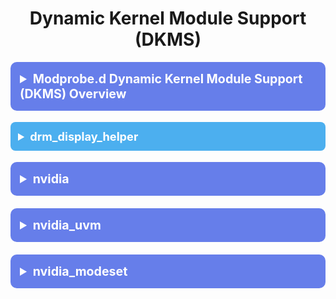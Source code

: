 <!-- /qompassai/arch/etc/modprobe.d/README.md -->
<!-- Qompass AI Modprobe.d Docs -->
<!-- Copyright (C) 2025 Qompass AI, All rights reserved -->
<!-- ---------------------------------------- -->

<h1 align="center">Dynamic Kernel Module Support (DKMS)</h1>

<details>
  <summary style="font-size: 1.4em; font-weight: bold; padding: 15px; background: #667eea; color: white; border-radius: 10px; cursor: pointer; margin: 10px 0;">
    <strong>Modprobe.d Dynamic Kernel Module Support (DKMS) Overview</strong>
  </summary>
  <div style="background: #f8f9fa; padding: 15px; border-radius: 5px; margin-top: 10px; font-family: monospace;">
    <table>
      <thead>
        <tr>
          <th style="text-align:center;">Config File</th>
          <th style="text-align:center;">Purpose</th>
          <th style="text-align:center;">Modules</th>
        </tr>
      </thead>
      <tbody>
        <tr>
          <td>audio.conf</td>
          <td>Vendor agnostic audio (pipewire, alsa)</td>
          <td>snd_hda_intel, snd-usb-audio</td>
        </tr>
        <tr>
          <td>blacklist.conf</td>
          <td>Disable modules (advanced)</td>
          <td>airspy, dvb_usb_rtl28xxu, hackrf, nouveau, r8169, rtw89*, rtw_*, rtl*, rtwcore</td>
        </tr>
        <tr>
          <td>devices.conf</td>
          <td>Device specifics (Thunderbolt, USB, HDMI, NVME)</td>
          <td>dm_mod, loop, mmc_core, overlay, rtsx_pci, thunderbolt, zram</td>
        </tr>
        <tr>
          <td>drm.conf</td>
          <td>DRM display helpers, GPU scheduling, CEC/HDMI pipeline</td>
          <td>drm_display_helper, gpu_sched</td>
        </tr>
        <tr>
          <td>encrypt.conf</td>
          <td>Cryptography/Encryption protocols</td>
          <td>cryptodev, lkrg</td>
        </tr>
        <tr>
          <td>intel.conf</td>
          <td>Intel specifics</td>
          <td>kvm, kvm_intel, snd_sof_intel_hda, soundwire*, vfio_pci, xe</td>
        </tr>
        <tr>
          <td>network.conf</td>
          <td>Ethernet, Wifi, Bluetooth</td>
          <td>bluetooth, btusb, cfg80211, iwlwifi, mac80211, mlx4*, ib_*, ip_*, nf_conntrack, r8125, rfcomm, rtw89*, rtw89core, rtw89pci</td>
        </tr>
        <tr>
          <td>nvidia.conf</td>
          <td>NVIDIA specific</td>
          <td>nvidia, nvidia_drm, nvidia_modeset, nvidia_uvm</td>
        </tr>
        <tr>
          <td>video.conf</td>
          <td>Video specific (v4l2loopback, uvc, blackmagic)</td>
          <td>blackmagic, cec, uvcvideo, v4l2loopback, v4l2loopback_dc</td>
        </tr>
      </tbody>
    </table>
  </div>
</details>

<details>
  <summary style="font-size: 1.3em; font-weight: bold; padding: 12px; background: #4cafef; color: white; border-radius: 8px; cursor: pointer; margin: 8px 0;">
    <strong>drm_display_helper</strong>
  </summary>
  <div style="background: #f8f9fa; padding: 12px; border-radius: 5px; margin-top: 8px; font-family: monospace;">

**Description:**  
DRM core helper module for DisplayPort, HDMI, and CEC handling. Provides fine-tuning for DP AUX and CEC timings.

| Field              | Value                                                                 |
|--------------------|-----------------------------------------------------------------------|
| **Autoloaded**     | Yes                                                                   |
| **Package/Source** | linux kernel                                                          |
| **mkinitcpio.conf**| Yes                                                                   |
| **modprobe.d**     | Yes (DP AUX/CEC tuning)                                                |
| **modules-load.d** | Yes                                                                   |
| **OS Support**     | Arch, Debian, NixOS *(Linux only)*                                    |
| **Notes**          | Tuning can help with DisplayPort MST chains, EDID/CEC issues.       


/etc/modprobe.d/drm_display_helper.conf

options drm_display_helper dp_aux_i2c_transfer_size=16
options drm_display_helper dp_aux_i2c_speed_khz=100
options drm_display_helper drm_dp_cec_unregister_delay=3

  </div>
</details>

<details>
  <summary style="font-size: 1.4em; font-weight: bold; padding: 15px; background: #667eea; color: white; border-radius: 10px; cursor: pointer; margin: 10px 0;">
    <strong>nvidia</strong>
  </summary>
  <div style="background: #f8f9fa; padding: 15px; border-radius: 5px; margin-top: 10px; font-family: monospace;">

Parameter                                     | Type   | Possible Values                       | Description                                             | Documentation
----------------------------------------------|--------|---------------------------------------|---------------------------------------------------------|--------------
NvSwitchRegDwords                             | charp  | comma-separated key-value string       | Register settings for NvSwitch device.                  | NVIDIA NvSwitch UG
NvSwitchBlacklist                             | charp  | uuid[,uuid...] (list of UUIDs)        | UUIDs of NvSwitches to blacklist.                       | NVIDIA Driver UG
NVreg_ResmanDebugLevel                        | int    | 0-10                                  | Debug verbosity for RM.                                 | NVIDIA Driver UG, RM params
NVreg_RmLogonRC                               | int    | 0,1                                   | Resource Manager logon RC.                              | NVIDIA Driver UG
NVreg_ModifyDeviceFiles                       | int    | 0,1                                   | Whether to modify device file permissions.              | NVIDIA Kernel Module PG
NVreg_DeviceFileUID                           | int    | UID integer (e.g. 0-65535)            | UID for nvidia device files.                            | NVIDIA Kernel Module PG
NVreg_DeviceFileGID                           | int    | GID integer (e.g. 0-65535)            | GID for nvidia device files.                            | NVIDIA Kernel Module PG
NVreg_DeviceFileMode                          | int    | Octal int (e.g. 0660, 0777)           | Permissions mask for nvidia files.                      | NVIDIA Kernel Module PG
NVreg_InitializeSystemMemoryAllocations       | int    | 0,1                                   | Enable system memory allocation init.                   | NVIDIA Driver UG
NVreg_UsePageAttributeTable                   | int    | 0,1                                   | Use PAT for memory mappings.                            | NVIDIA Driver UG
NVreg_EnablePCIeGen3                          | int    | 0,1                                   | Enable PCIe Gen3 link speed.                            | NVIDIA Driver UG
NVreg_EnableMSI                               | int    | 0,1                                   | Enable MSI interrupts.                                  | NVIDIA Driver UG
NVreg_EnableStreamMemOPs                      | int    | 0,1                                   | Enable streaming memory ops.                            | NVIDIA Driver UG
NVreg_RestrictProfilingToAdminUsers           | int    | 0,1                                   | If profiling is admin-only.                             | NVIDIA Driver UG
NVreg_PreserveVideoMemoryAllocations          | int    | 0,1                                   | If video RAM preserved after reset.                     | NVIDIA Driver UG
NVreg_EnableS0ixPowerManagement               | int    | 0,1                                   | Enable S0ix power mgmt.                                 | NVIDIA Power Mgmt Docs
NVreg_S0ixPowerManagementVideoMemoryThreshold | int    | MB integer value (e.g. 256)           | S0ix PM VRAM threshold.                                 | NVIDIA Power Mgmt Docs
NVreg_DynamicPowerManagement                  | int    | 0,1                                   | Enable dynamic power mgmt.                              | NVIDIA Power Mgmt Docs
NVreg_DynamicPowerManagementVideoMemoryThreshold | int | MB integer value (e.g. 512)           | Dyn. PM VRAM threshold.                                 | NVIDIA Power Mgmt Docs
NVreg_EnableGpuFirmware                       | int    | 0,1                                   | Enable firmware loading.                                | NVIDIA Firmware UG
NVreg_EnableGpuFirmwareLogs                   | int    | 0,1                                   | Enable firmware logs.                                   | NVIDIA Firmware UG
NVreg_OpenRmEnableUnsupportedGpus             | int    | 0,1                                   | Enable RM for unsupported GPUs.                         | NVIDIA Driver UG
NVreg_EnableUserNUMAManagement                | int    | 0,1                                   | Enable NUMA mgmt for user.                              | NVIDIA Driver UG
NVreg_MemoryPoolSize                          | int    | MB integer (e.g. 1024)                | Size of memory pool.                                    | NVIDIA Driver UG
NVreg_KMallocHeapMaxSize                      | int    | MB integer (e.g. 512)                 | Max kernel malloc heap.                                 | NVIDIA Driver UG
NVreg_VMallocHeapMaxSize                      | int    | MB integer (e.g. 2048)                | Max vmalloc heap.                                       | NVIDIA Driver UG
NVreg_IgnoreMMIOCheck                         | int    | 0,1                                   | Ignore MMIO checks.                                     | NVIDIA Driver UG
NVreg_NvLinkDisable                           | int    | 0,1                                   | Disable NvLink feature.                                 | NVIDIA NvLink UG
NVreg_EnablePCIERelaxedOrderingMode           | int    | 0,1                                   | Enable PCIe relaxed ordering.                           | PCIe Spec, NVIDIA Driver UG
NVreg_RegisterPCIDriver                       | int    | 0,1                                   | Register PCI driver.                                    | NVIDIA Driver UG
NVreg_RegisterPlatformDeviceDriver            | int    | 0,1                                   | Register platform dev driver.                           | NVIDIA Driver UG
NVreg_EnableResizableBar                      | int    | 0,1                                   | Enable resizable BAR.                                   | PCIE Spec, NVIDIA Driver PG
NVreg_EnableDbgBreakpoint                     | int    | 0,1                                   | Enable RM debug breakpoint.                             | NVIDIA Debug Docs
NVreg_EnableNonblockingOpen                   | int    | 0,1                                   | Enable non-blocking open.                               | NVIDIA Driver UG
NVreg_CoherentGPUMemoryMode                   | charp  | "enabled", "disabled"                 | Set coherent GPU memory mode.                           | NVIDIA Driver UG
NVreg_RegistryDwords                          | charp  | "Key1=Value1,Key2=Value2"             | Override reg DWORD values.                              | NVIDIA Registry Docs
NVreg_RegistryDwordsPerDevice                 | charp  | "dev0:Key=Val"                        | DWORD per-device overrides.                             | NVIDIA Registry Docs
NVreg_RmMsg                                   | charp  | Any string                            | Custom RM message.                                      | NVIDIA Driver UG
NVreg_GpuBlacklist                            | charp  | "gpu0,gpu1" (device ids)              | Blacklisted GPUs.                                       | NVIDIA Driver UG
NVreg_TemporaryFilePath                       | charp  | "/tmp/nvidia" (any path)              | Temp file path for driver.                              | NVIDIA Driver UG
NVreg_ExcludedGpus                            | charp  | "uuid1,uuid2"                         | GPUs excluded from use.                                 | NVIDIA Driver UG
NVreg_DmaRemapPeerMmio                        | int    | 0,1                                   | Enable DMA remap for peer MMIO.                         | NVIDIA Driver UG
NVreg_RmNvlinkBandwidth                       | charp  | "bandwidth=25GBps" (key=val)          | Set NVLink bandwidth.                                   | NVIDIA NvLink UG
NVreg_RmNvlinkBandwidthLinkCount              | int    | 1,2,4                                 | Number NVLink bandwidth links.                          | NVIDIA NvLink UG
NVreg_ImexChannelCount                        | int    | 1-8                                   | IMEX channel count.                                     | NVIDIA IMEX Docs
NVreg_CreateImexChannel0                      | int    | 0,1                                   | Create IMEX channel 0.                                  | NVIDIA IMEX Docs
NVreg_GrdmaPciTopoCheckOverride               | int    | 0,1                                   | Override PCI topo GRDMA.                                | NVIDIA Driver UG
rm_firmware_active                            | charp  | "active","inactive","standby"         | RM firmware status.                                     | NVIDIA Firmware UG

</details>



</details>

<details>
  <summary style="font-size: 1.4em; font-weight: bold; padding: 15px; background: #667eea; color: white; border-radius: 10px; cursor: pointer; margin: 10px 0;">
    <strong>nvidia_uvm</strong>
  </summary>
  <div style="background: #f8f9fa; padding: 15px; border-radius: 5px; margin-top: 10px; font-family: monospace;">


m:           uvm_conf_computing_channel_iv_rotation_limit:ulong
parm:           uvm_ats_mode:Set to 0 to disable ATS (Address Translation Services). Any other value is ignored. Has no effect unless the platform supports ATS. (int)
parm:           uvm_perf_prefetch_enable:uint
parm:           uvm_perf_prefetch_threshold:uint
parm:           uvm_perf_prefetch_min_faults:uint
parm:           uvm_perf_thrashing_enable:uint
parm:           uvm_perf_thrashing_threshold:uint
parm:           uvm_perf_thrashing_pin_threshold:uint
parm:           uvm_perf_thrashing_lapse_usec:uint
parm:           uvm_perf_thrashing_nap:uint
parm:           uvm_perf_thrashing_epoch:uint
parm:           uvm_perf_thrashing_pin:uint
parm:           uvm_perf_thrashing_max_resets:uint
parm:           uvm_perf_map_remote_on_native_atomics_fault:uint
parm:           uvm_disable_hmm:Force-disable HMM functionality in the UVM driver. Default: false (HMM is enabled if possible). However, even with uvm_disable_hmm=false, HMM will not be enabled if is not supported in this driver build configuration, or if ATS settings conflict with HMM. (bool)
parm:           uvm_perf_migrate_cpu_preunmap_enable:int
parm:           uvm_perf_migrate_cpu_preunmap_block_order:uint
parm:           uvm_global_oversubscription:Enable (1) or disable (0) global oversubscription support. (int)
parm:           uvm_perf_pma_batch_nonpinned_order:uint
parm:           uvm_cpu_chunk_allocation_sizes:OR'ed value of all CPU chunk allocation sizes. (uint)
parm:           uvm_leak_checker:Enable uvm memory leak checking. 0 = disabled, 1 = count total bytes allocated and freed, 2 = per-allocation origin tracking. (int)
parm:           uvm_force_prefetch_fault_support:uint
parm:           uvm_debug_enable_push_desc:Enable push description tracking (uint)
parm:           uvm_debug_enable_push_acquire_info:Enable push acquire information tracking (uint)
parm:           uvm_page_table_location:Set the location for UVM-allocated page tables. Choices are: vid, sys. (charp)
parm:           uvm_perf_access_counter_migration_enable:Whether access counters will trigger migrations.Valid values: <= -1 (default policy), 0 (off), >= 1 (on) (int)
parm:           uvm_perf_access_counter_batch_count:uint
parm:           uvm_perf_access_counter_threshold:Number of remote accesses on a region required to trigger a notification.Valid values: [1, 65535] (uint)
parm:           uvm_perf_reenable_prefetch_faults_lapse_msec:uint
parm:           uvm_perf_fault_batch_count:uint
parm:           uvm_perf_fault_replay_policy:uint
parm:           uvm_perf_fault_replay_update_put_ratio:uint
parm:           uvm_perf_fault_max_batches_per_service:uint
parm:           uvm_perf_fault_max_throttle_per_service:uint
parm:           uvm_perf_fault_coalesce:uint
parm:           uvm_fault_force_sysmem:Force (1) using sysmem storage for pages that faulted. Default: 0. (int)
parm:           uvm_perf_map_remote_on_eviction:int
parm:           uvm_block_cpu_to_cpu_copy_with_ce:Use GPU CEs for CPU-to-CPU migrations. (int)
parm:           uvm_exp_gpu_cache_peermem:Force caching for mappings to peer memory. This is an experimental parameter that may cause correctness issues if used. (uint)
parm:           uvm_exp_gpu_cache_sysmem:Force caching for mappings to system memory. This is an experimental parameter that may cause correctness issues if used. (uint)
parm:           uvm_downgrade_force_membar_sys:Force all TLB invalidation downgrades to use MEMBAR_SYS (uint)
parm:           uvm_channel_num_gpfifo_entries:uint
parm:           uvm_channel_gpfifo_loc:charp
parm:           uvm_channel_gpput_loc:charp
parm:           uvm_channel_pushbuffer_loc:charp
parm:           uvm_enable_va_space_mm:Set to 0 to disable UVM from using mmu_notifiers to create an association between a UVM VA space and a process. This will also disable pageable memory access via either ATS or HMM. (int)
parm:           uvm_enable_debug_procfs:Enable debug procfs entries in /proc/driver/nvidia-uvm (int)
parm:           uvm_peer_copy:Choose the addressing mode for peer copying, options: phys [default] or virt. Valid for Ampere+ GPUs. (charp)
parm:           uvm_debug_prints:Enable uvm debug prints. (int)
parm:           uvm_enable_builtin_tests:Enable the UVM built-in tests. (This is a security risk) (int)
parm:           uvm_release_asserts:Enable uvm asserts included in release builds. (int)
parm:           uvm_release_asserts_dump_stack:dump_stack() on failed UVM release asserts. (int)
parm:           uvm_release_asserts_set_global_error:Set UVM global fatal error on failed release asserts. (int)


Parameter                                         | Type   | Possible Values / Format          | Description                                                                              | Documentation Reference
--------------------------------------------------|--------|-----------------------------------|------------------------------------------------------------------------------------------|---------------------------
uvm_conf_computing_channel_iv_rotation_limit       | ulong  | Numeric value                    | IV rotation limit for UVM computing channel                                              | NVIDIA UVM Docs
uvm_ats_mode                                      | int    | 0 (disable), [any other = ignored]| Enable/disable Address Translation Services (ATS) if platform supports                   | NVIDIA UVM "ATS"
uvm_perf_prefetch_enable                          | uint   | 0,1                              | Enable UVM prefetch performance optimizations                                            | UVM Performance
uvm_perf_prefetch_threshold                       | uint   | Integer                          | Prefetch fault threshold to trigger prefetch                                             | UVM Performance
uvm_perf_prefetch_min_faults                      | uint   | Integer                          | Minimum faults before enabling prefetch                                                  | UVM Performance
uvm_perf_thrashing_enable                         | uint   | 0,1                              | Enable fault thrashing detection/mitigation                                              | UVM Performance
uvm_perf_thrashing_threshold                      | uint   | Integer                          | Thrashing event threshold                                                                | UVM Performance
uvm_perf_thrashing_pin_threshold                  | uint   | Integer                          | Pin threshold for thrashing mitigation actions                                           | UVM Performance
uvm_perf_thrashing_lapse_usec                     | uint   | Microseconds                     | Thrashing event lapse duration in microseconds                                           | UVM Performance
uvm_perf_thrashing_nap                            | uint   | Integer                          | Nap duration after thrashing detection                                                   | UVM Performance
uvm_perf_thrashing_epoch                          | uint   | Integer                          | Epoch duration for thrashing monitoring                                                  | UVM Performance
uvm_perf_thrashing_pin                            | uint   | 0,1                              | Pin memory on thrashing event                                                            | UVM Performance
uvm_perf_thrashing_max_resets                     | uint   | Integer                          | Maximum number of resets on thrashing                                                    | UVM Performance
uvm_perf_map_remote_on_native_atomics_fault       | uint   | 0,1                              | Map remote memory upon native atomics fault                                              | UVM Fault Handling
uvm_disable_hmm                                   | bool   | true/false (0/1)                 | Force-disable Heterogeneous Memory Management (HMM)                                      | UVM HMM Docs
uvm_perf_migrate_cpu_preunmap_enable              | int    | 0,1                              | Enable CPU pre-unmap migration performance                                               | UVM Migration
uvm_perf_migrate_cpu_preunmap_block_order         | uint   | Integer                          | Block order for CPU pre-unmap migration                                                  | UVM Migration
uvm_global_oversubscription                       | int    | 0,1                              | Enable/disable global oversubscription                                                   | UVM Oversubscription
uvm_perf_pma_batch_nonpinned_order                | uint   | Integer                          | PMA batch non-pinned order                                                              | UVM Performance
uvm_cpu_chunk_allocation_sizes                    | uint   | Bitwise OR'ed sizes              | CPU chunk allocation size mask                                                           | UVM Memory Management
uvm_leak_checker                                 | int    | 0 (off), 1 (bytes), 2 (origin)   | Enable memory leak checker: 0=off, 1=track bytes, 2=track origin                        | UVM Leak Checker
uvm_force_prefetch_fault_support                  | uint   | 0,1                              | Force enabling prefetch fault support                                                    | UVM Prefetch Docs
uvm_debug_enable_push_desc                        | uint   | 0,1                              | Enable push description debug tracking                                                   | UVM Debugging
uvm_debug_enable_push_acquire_info                | uint   | 0,1                              | Enable push acquire info debug tracking                                                  | UVM Debugging
uvm_page_table_location                           | charp  | "vid", "sys"                     | Location for UVM-allocated page tables (video/sys memory)                                | UVM Memory Management
uvm_perf_access_counter_migration_enable          | int    | ≤-1 (default), 0 (off), ≥1 (on)  | Access counter-triggered migrations policy                                               | UVM Migration
uvm_perf_access_counter_batch_count               | uint   | Integer                          | Access counter batching count                                                            | UVM Migration
uvm_perf_access_counter_threshold                 | uint   | 1..65535                         | Remote access threshold to notify                                                        | UVM Migration
uvm_perf_reenable_prefetch_faults_lapse_msec      | uint   | Milliseconds                     | Lapse before reenabling prefetch faults                                                  | UVM Prefetch Docs
uvm_perf_fault_batch_count                        | uint   | Integer                          | Batch count for fault servicing                                                          | UVM Fault Handling
uvm_perf_fault_replay_policy                      | uint   | Integer (policy code)             | Fault replay policy                                                                      | UVM Fault Handling
uvm_perf_fault_replay_update_put_ratio            | uint   | Integer                          | Ratio for fault replay put updates                                                       | UVM Fault Handling
uvm_perf_fault_max_batches_per_service            | uint   | Integer                          | Max fault batches per service                                                            | UVM Fault Handling
uvm_perf_fault_max_throttle_per_service           | uint   | Integer                          | Max fault throttle per service                                                           | UVM Fault Handling
uvm_perf_fault_coalesce                          | uint   | 0,1                              | Coalesce faults                                                                         | UVM Fault Handling
uvm_fault_force_sysmem                           | int    | 0,1                              | Force faulted pages to sysmem storage                                                    | UVM Fault Handling
uvm_perf_map_remote_on_eviction                   | int    | 0,1                              | Map remote memory on eviction                                                            | UVM Eviction Docs
uvm_block_cpu_to_cpu_copy_with_ce                 | int    | 0,1                              | Use GPU copy engines for CPU-CPU migrations                                              | UVM Migration
uvm_exp_gpu_cache_peermem                        | uint   | 0,1                              | (Experimental) Enable cache for peer memory mappings                                     | UVM Experimental
uvm_exp_gpu_cache_sysmem                         | uint   | 0,1                              | (Experimental) Enable cache for sysmem mappings                                          | UVM Experimental
uvm_downgrade_force_membar_sys                   | uint   | 0,1                              | Force TLB invalidations to use MEMBAR_SYS                                                | UVM Memory Mgmt
uvm_channel_num_gpfifo_entries                   | uint   | Integer                          | Number of channel GPFIFO entries                                                         | UVM Channel Mgmt
uvm_channel_gpfifo_loc                           | charp  | Path/String                      | Location for GPFIFO                                                                      | UVM Channel Mgmt
uvm_channel_gpput_loc                            | charp  | Path/String                      | Location for GPPUT                                                                       | UVM Channel Mgmt
uvm_channel_pushbuffer_loc                       | charp  | Path/String                      | Location for pushbuffer                                                                  | UVM Channel Mgmt
uvm_enable_va_space_mm                           | int    | 0,1                              | Enable mmu_notifier for VA space association                                             | UVM MMU Docs
uvm_enable_debug_procfs                          | int    | 0,1                              | Enable UVM procfs debug entries                                                          | UVM Debugging
uvm_peer_copy                                    | charp  | "phys", "virt"                   | Addressing mode for peer copying (Ampere+ GPUs)                                          | UVM Peer Copy Docs
uvm_debug_prints                                 | int    | 0,1                              | Enable UVM debug prints                                                                  | UVM Debugging
uvm_enable_builtin_tests                         | int    | 0,1                              | Enable built-in tests (security risk!)                                                   | UVM Testing
uvm_release_asserts                              | int    | 0,1                              | Enable release assert checks                                                             | UVM Debugging
uvm_release_asserts_dump_stack                   | int    | 0,1                              | Dump stack on failed release assert                                                      | UVM Debugging
uvm_release_asserts_set_global_error             | int    | 0,1                              | Set global error on failed release assert                                                | UVM Debugging




</details>

<details>
  <summary style="font-size: 1.4em; font-weight: bold; padding: 15px; background: #667eea; color: white; border-radius: 10px; cursor: pointer; margin: 10px 0;">
    <strong>nvidia_modeset</strong>
  </summary>
  <div style="background: #f8f9fa; padding: 15px; border-radius: 5px; margin-top: 10px; font-family: monospace;">


Parameter                        | Type   | Possible Values                  | Description
----------------------------------|--------|----------------------------------|----------------------------------------------------------
output_rounding_fix               | bool   | 0 (off), 1 (on)                  | Enable output rounding fix for output position.
disable_hdmi_frl                  | bool   | 0 (off), 1 (on)                  | Disable HDMI Fixed Rate Link (FRL) output mode.
disable_vrr_memclk_switch         | bool   | 0 (off), 1 (on)                  | Disable memory clock switch during VRR.
hdmi_deepcolor                    | bool   | 0 (off), 1 (on)                  | Enable support for HDMI deep color modes.
vblank_sem_control                | bool   | 0 (off), 1 (on)                  | Control VBLANK semaphore usage.
opportunistic_display_sync        | bool   | 0 (off), 1 (on)                  | Opportunistic display pipeline sync.
debug_force_color_space           | uint   | 0 (off), 1, 2, ...               | Force particular color space for debugging.
enable_overlay_layers             | bool   | 0 (off), 1 (on)                  | Enable hardware overlay layers.
fail_malloc                       | int    | Integer (N>=1)                   | Fail the Nth call to nvkms_alloc (for stress testing).
malloc_verbose                    | bool   | 0 (off), 1 (on)                  | Report malloc calls on module unload.
conceal_vrr_caps                  | bool   | 0 (show), 1 (conceal)            | Conceal all display VRR (variable refresh rate) caps.
fail_alloc_core_channel           | int    | Integer (N>=1)                   | Control testing for HW core channel alloc failure.
config_file                       | charp  | path string (e.g. "/etc/nvidia-modeset.conf") | Path to nvidia-modeset config file (default: disabled).


  <details>
    <summary style="padding: 8px; background: #4a5568; color: #fff; border-radius: 6px; cursor: pointer;">
      Show <em>modinfo nvidia_modeset</em> Output
    </summary>


# /etc/modprobe.d/xe.conf

# Enable display C-states (power savings, recommended for modern Intel laptops)
options xe enable_dc=3

# Enable System Agent Voltage/Frequency Scaling (SAGV, reduces power use/fan noise)
options xe enable_sagv=1

# Enable Display Panel Self Refresh (PSR2, saves power with eDP/modern panels)
options xe enable_psr=2
options xe enable_psr2_sel_fetch=1

# Enable Framebuffer Compression (FBC, further reduces memory/power on integrated displays)
options xe enable_fbc=1

# Enable Display Multi-Stream Transport (MST, needed for multiple displays over single DP port)
options xe enable_dp_mst=1

# Enable Display Page Table and State Buffer (default: true, needed for modern GPU firmware)
options xe enable_dpt=1
options xe enable_dsb=1

# Enable IPS (Intel Power Saving, helpful for CPU/iGPU turbo)
options xe enable_ips=1

# Enable SAGV (power-efficient, ok for mixed high-res displays)
options xe enable_sagv=1

# Disable power wells when possible (reduce idle power)
options xe disable_power_well=1

# Don't invert brightness (assume panel works normally)
options xe invert_brightness=0

# Enable verbose logs for hardware state checks (for diagnostics, disable if not debugging)
#options xe verbose_state_checks=1

# Enable atomic pageflip forcibly if required for dev/testing with Hyprland (Wayland compositors)
#options xe nuclear_pageflip=1

# Enable/expose firmware logging at normal verbosity (dev/debug)
#options xe guc_log_level=2

# Enable DMC wakelock management for power optimized sleep/wake
options xe enable_dmc_wl=1

# Probe display; useful for dynamic hotplug or some Wayland compositors
options xe probe_display=1

# Set VRAM BAR size to default/max unless using explicit passthrough for VMs
options xe vram_bar_size=0

# Set Display Channel Mode (LVDS: autodetect, safe for modern machines)
options xe lvds_channel_mode=0

# Enable Hybrid Graphics, Multi-GPU offload/detail (if applicable—NVIDIA present)
# Most configs do not need explicit XE settings for offloading; use DRI_PRIME/xrandr for Wayland/X11.

# Avoid developer/test flags unless debugging:
#options xe load_detect_test=0
#options xe force_reset_modeset_test=0
#options xe disable_display=0

# Set default "wedged mode" policy (GPU hang handling: 1 = only critical errors trigger reset)
options xe wedged_mode=1

